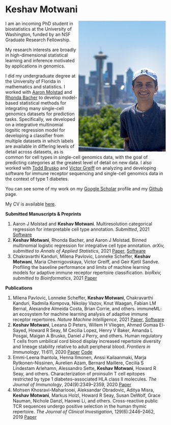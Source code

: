 # Keshav Motwani

<img align="right" src="keshav_headshot.jpg" width="273.6" height="410.4" alt="Keshav Motwani headshot">


I am an incoming PhD student in biostatistics at the University of Washington, funded by an NSF Graduate Research Fellowship.

My research interests are broadly in high-dimensional statistical learning and inference motivated by applications in genomics.

I did my undergraduate degree at the University of Florida in mathematics and statistics. I worked with [Aaron Molstad](https://ajmolstad.github.io/) and [Rhonda Bacher](https://www.rhondabacher.com/) to develop model-based statistical methods for integrating many single-cell genomics datasets for prediction tasks. Specifically, we developed on a integrative multinomial logsitic regression model for developing a classifier from multiple datasets in which labels are available in differing levels of detail across datasets, as is common for cell types in single-cell genomics data, with the goal of predicting categories at the greatest level of detail on new data. I also worked with [Todd Brusko](https://bruskolab.diabetes.ufl.edu/) and [Victor Greiff](https://greifflab.org/) on analyzing and developing software for immune receptor sequencing and single-cell genomics data in the context of type 1 diabetes. 

You can see some of my work on my [Google Scholar](https://scholar.google.com/citations?user=8AhTuSEAAAAJ&hl=en) profile and my [Github](https://github.com/keshav-motwani) page.

My CV is available [here](https://keshav-motwani.github.io/CV.pdf).


**Submitted Manuscripts & Preprints**
1. Aaron J Molstad and **Keshav Motwani**. Multiresolution categorical regression for interpretable cell type annotation. _Submitted_, 2021 [Software](https://github.com/ajmolstad/HierMultinom/)
2. **Keshav Motwani**, Rhonda Bacher, and Aaron J Molstad. Binned multinomial logistic regression for integrative cell type annotation. _arXiv, submitted to Annals of Applied Statistics_, 2021 [Paper](https://arxiv.org/abs/2111.12149), [Software](https://github.com/keshav-motwani/IBMR/)
3. Chakravarthi Kanduri, Milena Pavlovic, Lonneke Scheffer, **Keshav Motwani**, Maria Chernigovskaya, Victor Greiff, and Geir Kjetil Sandve. Profiling the baseline performance and limits of machine learning models for adaptive immune receptor repertoire classification. _bioRxiv, submitted to Bioinformatics_, 2021 [Paper](https://www.biorxiv.org/content/10.1101/2021.05.23.445346v2)

**Publications**
1. Milena Pavlovic, Lonneke Scheffer, **Keshav Motwani**, Chakravarthi Kanduri, Radmila Kompova, Nikolay Vazov, Knut Waagan, Fabian LM Bernal, Alexandre Almeida Costa, Brian Corrie, and others. immuneML: an ecosystem for machine learning analysis of adaptive immune receptor repertoires. _Nature Machine Intelligence_, 2021 [Paper](https://www.nature.com/articles/s42256-021-00413-z), [Software](https://immuneml.uio.no/)
2. **Keshav Motwani**, Leeana D Peters, Willem H Vliegen, Ahmed Gomaa El-Sayed, Howard R Seay, M Cecilia Lopez, Henry V Baker, Amanda L Posgai, Maigan A Brusko, Daniel J Perry, and others. Human regulatory T cells from umbilical cord blood display increased repertoire diversity and lineage stability relative to adult peripheral blood. _Frontiers in Immunology_, 11:611, 2020 [Paper](https://www.frontiersin.org/articles/10.3389/fimmu.2020.00611/full) [Code](https://github.com/keshav-motwani/tregPaper)
3. Emmi-Leena Ihantola, Henna Ilmonen, Anssi Kailaanmaki, Marja Rytkonen-Nissinen, Aurelien Azam, Bernard Maillere, Cecilia S Lindestam Arlehamn, Alessandro Sette, **Keshav Motwani**, Howard R Seay, and others. Characterization of proinsulin T cell epitopes restricted by type 1 diabetes–associated HLA class II molecules. _The Journal of Immunology_, 204(9):2349–2359, 2020 [Paper](https://www.jimmunol.org/content/early/2020/03/27/jimmunol.1901079)
4. Mohsen Khosravi-Maharlooei, Aleksandar Obradovic, Aditya Misra, **Keshav Motwani**, Markus Holzl, Howard R Seay, Susan DeWolf, Grace Nauman, Nichole Danzl, Haowei Li, and others. Cross-reactive public TCR sequences undergo positive selection in the human thymic repertoire. _The Journal of Clinical Investigation_, 129(6):2446–2462, 2019 [Paper](https://www.jci.org/articles/view/124358)
